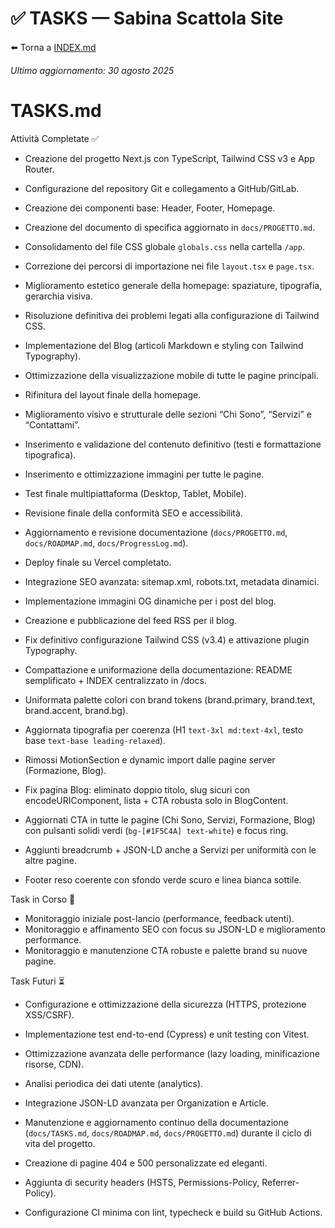 # ✅ TASKS — Sabina Scattola Site

⬅️ Torna a [INDEX.md](./INDEX.md)

_Ultimo aggiornamento: 30 agosto 2025_

# TASKS.md

Attività Completate ✅

- Creazione del progetto Next.js con TypeScript, Tailwind CSS v3 e App Router.
- Configurazione del repository Git e collegamento a GitHub/GitLab.
- Creazione dei componenti base: Header, Footer, Homepage.
- Creazione del documento di specifica aggiornato in `docs/PROGETTO.md`.
- Consolidamento del file CSS globale `globals.css` nella cartella `/app`.
- Correzione dei percorsi di importazione nei file `layout.tsx` e `page.tsx`.
- Miglioramento estetico generale della homepage: spaziature, tipografia, gerarchia visiva.
- Risoluzione definitiva dei problemi legati alla configurazione di Tailwind CSS.
- Implementazione del Blog (articoli Markdown e styling con Tailwind Typography).
- Ottimizzazione della visualizzazione mobile di tutte le pagine principali.
- Rifinitura del layout finale della homepage.
- Miglioramento visivo e strutturale delle sezioni “Chi Sono”, “Servizi” e “Contattami”.
- Inserimento e validazione del contenuto definitivo (testi e formattazione tipografica).
- Inserimento e ottimizzazione immagini per tutte le pagine.
- Test finale multipiattaforma (Desktop, Tablet, Mobile).
- Revisione finale della conformità SEO e accessibilità.
- Aggiornamento e revisione documentazione (`docs/PROGETTO.md`, `docs/ROADMAP.md`, `docs/ProgressLog.md`).
- Deploy finale su Vercel completato.
- Integrazione SEO avanzata: sitemap.xml, robots.txt, metadata dinamici.
- Implementazione immagini OG dinamiche per i post del blog.
- Creazione e pubblicazione del feed RSS per il blog.
- Fix definitivo configurazione Tailwind CSS (v3.4) e attivazione plugin Typography.
- Compattazione e uniformazione della documentazione: README semplificato + INDEX centralizzato in /docs.

- Uniformata palette colori con brand tokens (brand.primary, brand.text, brand.accent, brand.bg).
- Aggiornata tipografia per coerenza (H1 `text-3xl md:text-4xl`, testo base `text-base leading-relaxed`).
- Rimossi MotionSection e dynamic import dalle pagine server (Formazione, Blog).
- Fix pagina Blog: eliminato doppio titolo, slug sicuri con encodeURIComponent, lista + CTA robusta solo in BlogContent.
- Aggiornati CTA in tutte le pagine (Chi Sono, Servizi, Formazione, Blog) con pulsanti solidi verdi (`bg-[#1F5C4A] text-white`) e focus ring.
- Aggiunti breadcrumb + JSON-LD anche a Servizi per uniformità con le altre pagine.
- Footer reso coerente con sfondo verde scuro e linea bianca sottile.

Task in Corso 🔄

- Monitoraggio iniziale post-lancio (performance, feedback utenti).
- Monitoraggio e affinamento SEO con focus su JSON-LD e miglioramento performance.
- Monitoraggio e manutenzione CTA robuste e palette brand su nuove pagine.

Task Futuri ⏳

- Configurazione e ottimizzazione della sicurezza (HTTPS, protezione XSS/CSRF).
- Implementazione test end-to-end (Cypress) e unit testing con Vitest.
- Ottimizzazione avanzata delle performance (lazy loading, minificazione risorse, CDN).
- Analisi periodica dei dati utente (analytics).
- Integrazione JSON-LD avanzata per Organization e Article.
- Manutenzione e aggiornamento continuo della documentazione (`docs/TASKS.md`, `docs/ROADMAP.md`, `docs/PROGETTO.md`) durante il ciclo di vita del progetto.

- Creazione di pagine 404 e 500 personalizzate ed eleganti.
- Aggiunta di security headers (HSTS, Permissions-Policy, Referrer-Policy).
- Configurazione CI minima con lint, typecheck e build su GitHub Actions.
